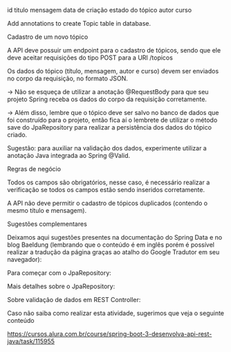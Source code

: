 id
titulo
mensagem
data de criação
estado do tópico
autor
curso

Add annotations to create Topic table in database.

Cadastro de um novo tópico

A API deve possuir um endpoint para o cadastro de tópicos, sendo que ele deve aceitar requisições do tipo POST para a URI /topicos

Os dados do tópico (título, mensagem, autor e curso) devem ser enviados no corpo da requisição, no formato JSON.

→ Não se esqueça de utilizar a anotação @RequestBody para que seu projeto Spring receba os dados do corpo da requisição corretamente.

→ Além disso, lembre que o tópico deve ser salvo no banco de dados que foi construído para o projeto, então fica aí o lembrete de utilizar o método save do JpaRepository para realizar a persistência dos dados do tópico criado.

Sugestão: para auxiliar na validação dos dados, experimente utilizar a anotação Java integrada ao Spring @Valid.

Regras de negócio

Todos os campos são obrigatórios, nesse caso, é necessário realizar a verificação se todos os campos estão sendo inseridos corretamente.

A API não deve permitir o cadastro de tópicos duplicados (contendo o mesmo título e mensagem).

Sugestões complementares

Deixamos aqui sugestões presentes na documentação do Spring Data e no blog Baeldung (lembrando que o conteúdo é em inglês porém é possível realizar a tradução da página graças ao atalho do Google Tradutor em seu navegador):

Para começar com o JpaRepository:

Mais detalhes sobre o JpaRepository:

Sobre validação de dados em REST Controller:



Caso não saiba como realizar esta atividade, sugerimos que veja o seguinte conteúdo

https://cursos.alura.com.br/course/spring-boot-3-desenvolva-api-rest-java/task/115955

